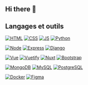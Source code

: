 ## Hi there 👋

<!--
**thgerbaud/thgerbaud** is a ✨ _special_ ✨ repository because its `README.md` (this file) appears on your GitHub profile.

Here are some ideas to get you started:

- 🔭 I’m currently working on ...
- 🌱 I’m currently learning ...
- 👯 I’m looking to collaborate on ...
- 🤔 I’m looking for help with ...
- 💬 Ask me about ...
- 📫 How to reach me: ...
- 😄 Pronouns: ...
- ⚡ Fun fact: ...
-->

## Langages et outils

<!-- Base -->
[![HTML][HTML]][HTML-url]
[![CSS][CSS]][CSS-url]
[![JS][JS]][JS-url]
[![Python][Python]][Python-url]

<!-- Backend -->
[![Node][Node.js]][Node-url]
[![Express][Express.js]][Express-url]
[![Django][Django]][Django-url]

<!-- Fontend -->
[![Vue][Vue.js]][Vue-url]
[![Vuetify][Vuetify.js]][Vuetify-url]
[![Nuxt][Nuxt.js]][Node-url]
[![Bootstrap][Bootstrap]][Bootstrap-url]

<!-- BDD -->
[![MongoDB][MongoDB]][MongoDB-url]
[![MySQL][MySQL]][MySQL-url]
[![PostgreSQL][PostgreSQL]][PostgreSQL-url]

<!-- Autres -->
[![Docker][Docker]][Docker-url]
[![Figma][Figma]][Figma-url]


<!-- -->

[HTML]:https://img.shields.io/badge/HTML5-E34F26?style=for-the-badge&logo=html5&logoColor=FFFFFF
[HTML-url]:https://developer.mozilla.org/fr/docs/Web/HTML
[CSS]:https://img.shields.io/badge/CSS3-1572B6?style=for-the-badge&logo=css3&logoColor=FFFFFF
[CSS-url]:https://developer.mozilla.org/fr/docs/Web/CSS
[JS]:https://img.shields.io/badge/JavaScript-000000?style=for-the-badge&logo=javascript&logoColor=F7DF1E
[JS-url]:https://developer.mozilla.org/fr/docs/Web/JavaScript
[Python]:https://img.shields.io/badge/Python-3776AB?style=for-the-badge&logo=python&logoColor=F7DF1E
[Python-url]:https://www.python.org

[Node.js]: https://img.shields.io/badge/Node.js-FFFFFF?style=for-the-badge&logo=nodedotjs&logoColor=339933
[Node-url]: https://nodejs.org/
[Express.js]: https://img.shields.io/badge/Express.js-FFFFFF?style=for-the-badge&logo=express&logoColor=000000
[Express-url]: https://expressjs.com/
[Django]:https://img.shields.io/badge/Django-092E20?style=for-the-badge&logo=django&logoColor=FFFFFF
[Django-url]:https://www.djangoproject.com

[Vue.js]: https://img.shields.io/badge/Vue.js-35495E?style=for-the-badge&logo=vuedotjs&logoColor=4FC08D
[Vue-url]: https://vuejs.org/
[Vuetify.js]: https://img.shields.io/badge/Vuetify.js-000000?style=for-the-badge&logo=vuetify&logoColor=1867C0
[Vuetify-url]: https://vuetifyjs.com/
[Nuxt.js]:https://img.shields.io/badge/Nuxt.js-FFFFFF?style=for-the-badge&logo=nuxtdotjs&logoColor=00DC82
[Nuxt-url]:https://nuxt.com
[Bootstrap]:https://img.shields.io/badge/Bootstrap-7952B3?style=for-the-badge&logo=bootstrap&logoColor=FFFFFF
[Bootstrap-url]:https://getbootstrap.com

[MongoDB]: https://img.shields.io/badge/MongoDB-FFFFFF?style=for-the-badge&logo=mongodb&logoColor=47A248
[MongoDB-url]: https://mongodb.com/
[MySQL]: https://img.shields.io/badge/MySQL-4479A1?style=for-the-badge&logo=mysql&logoColor=FFFFFF
[MySQL-url]: https://www.mysql.com/fr/
[PostgreSQL]: https://img.shields.io/badge/PostgreSQL-4169E1?style=for-the-badge&logo=postgresql&logoColor=FFFFFF
[PostgreSQL-url]: https://www.postgresql.org

[Docker]:https://img.shields.io/badge/Docker-2496ED?style=for-the-badge&logo=docker&logoColor=FFFFFF
[Docker-url]:https://www.docker.com
[Figma]:https://img.shields.io/badge/Figma-000000?style=for-the-badge&logo=figma&logoColor=F24E1E
[Figma-url]:https://www.figma.com

